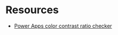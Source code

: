 # Resources

* [Power Apps color contrast ratio checker](https://github.com/pnp/powerapps-samples/tree/main/samples/accessibility-color-contrast-checker)
